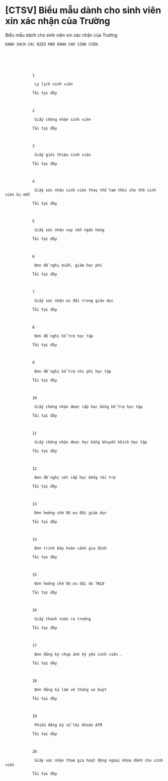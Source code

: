 # [CTSV] Biểu mẫu dành cho sinh viên xin xác nhận của Trường

Biểu mẫu dành cho sinh viên xin xác nhận của Trường
        
	DANH SÁCH CÁC BIỂU MẪU DÀNH CHO SINH VIÊN



	
		
			
				1
			
				 Lý lịch sinh viên
			
				Tải tại đây
		
		
			
				2
			
				 Giấy chứng nhận sinh viên
			
				Tải tại đây
		
		
			
				3
			
				 Giấy giới thiệu sinh viên
			
				Tải tại đây
		
		
			
				4
			
				 Giấy xác nhận sinh viên thay thế tạm thời cho thẻ sinh viên bị mất
			
				Tải tại đây
		
		
			
				5
			
				 Giấy xác nhận vay vốn ngân hàng
			
				Tải tại đây
		
		
			
				6
			
				 Đơn đề nghị miễn, giảm học phí
			
				Tải tại đây
		
		
			
				7
			
				 Giấy xác nhận ưu đãi trong giáo dục
			
				Tải tại đây
		
		
			
				8
			
				 Đơn đề nghị hỗ trợ học tập
			
				Tải tại đây
		
		
			
				9
			
				 Đơn đề nghị hỗ trợ chi phí học tập
			
				Tải tại đây
		
		
			
				10
			
				 Giấy chứng nhận được cấp học bổng hỗ trợ học tập 
			
				Tải tại đây
		
		
			
				11
			
				 Giấy chứng nhận được học bổng khuyến khích học tập
			
				Tải tại đây
		
		
			
				12
			
				 Đơn đề nghị xét cấp học bổng tài trợ
			
				Tải tại đây
		
		
			
				13
			
				 Đơn hưởng chế độ ưu đãi giáo dục
			
				Tải tại đây
		
		
			
				14
			
				 Đơn trình bày hoàn cảnh gia đình
			
				Tải tại đây
		
		
			
				15
			
				 Đơn hưởng chế độ ưu đãi do TNLĐ
			
				Tải tại đây
		
		
			
				16
			
				 Giấy thanh toán ra trường
			
				Tải tại đây
		
		
			
				17
			
				 Đơn đăng ký chụp ảnh kỷ yếu sinh viên .
			
				Tải tại đây
		
		
			
				18
			
				 Đơn đăng ký làm vé tháng xe buýt
			
				Tải tại đây
		
		
			
				19
			
				 Phiếu đăng ký số tài khoản ATM
			
				Tải tại đây
		
		
			
				20
			
				 Giấy xác nhận tham gia hoạt động ngoại khóa dành cho sinh viên
			
				Tải tại đây